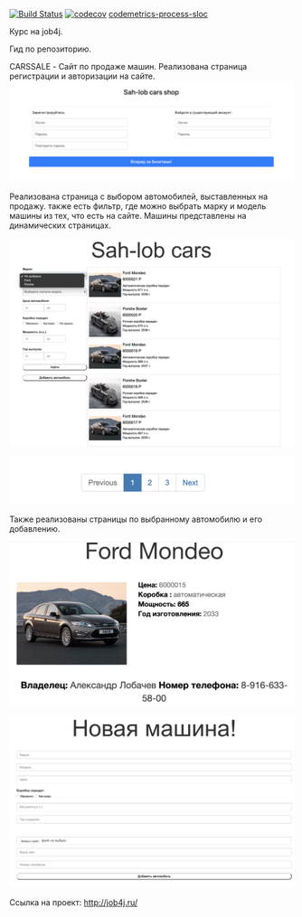 [![Build Status](https://travis-ci.org/sah-lob/job4j_hibernate.svg?branch=master)](https://travis-ci.org/sah-lob/job4j_hibernate)
[![codecov](https://codecov.io/gh/sah-lob/job4j_hibernate/branch/master/graph/badge.svg)](https://codecov.io/gh/sah-lob/job4j_hibernate)
[codemetrics-process-sloc](https://github.com/maxdow/codemetrics-process-sloc)

Курс на job4j. 

Гид по репозиторию. 

CARSSALE - Сайт по продаже машин. 
Реализована страница регистрации и авторизации на сайте. 
![Alt text](images/carssale/carssale1.png?raw=true "регистрация")

Реализована страница с выбором автомобилей, выставленных на продажу. также есть фильтр, где можно выбрать марку и модель машины из тех, что есть на сайте. Машины представлены на динамических страницах.

![Alt text](images/carssale/carssale2.png?raw=true "машины")

![Alt text](images/carssale/carssale3.png?raw=true "страницы")

Также реализованы страницы по выбранному автомобилю и его добавлению. 

![Alt text](images/carssale/carssale4.png?raw=true "4")

![Alt text](images/carssale/carssale5.png?raw=true "5")

Ссылка на проект: http://job4j.ru/


